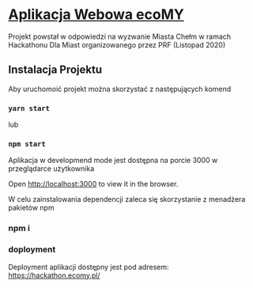 # [Aplikacja Webowa ecoMY](https://hackathon.ecomy.pl/)

Projekt powstał w odpowiedzi na wyzwanie Miasta Chełm w ramach Hackathonu Dla Miast organizowanego przez PRF (Listopad 2020)

## Instalacja Projektu

Aby uruchomoić projekt można skorzystać z następujących komend

### `yarn start`
lub
### `npm start`

Aplikacja w developmend mode jest  dostępna na porcie 3000 w przeglądarce użytkownika


Open [http://localhost:3000](http://localhost:3000) to view it in the browser.

W celu zainstalowania dependencji zaleca się skorzystanie z menadżera pakietów npm
### npm i

### doployment 

Deployment aplikacji dostępny jest  pod adresem:
https://hackathon.ecomy.pl/
